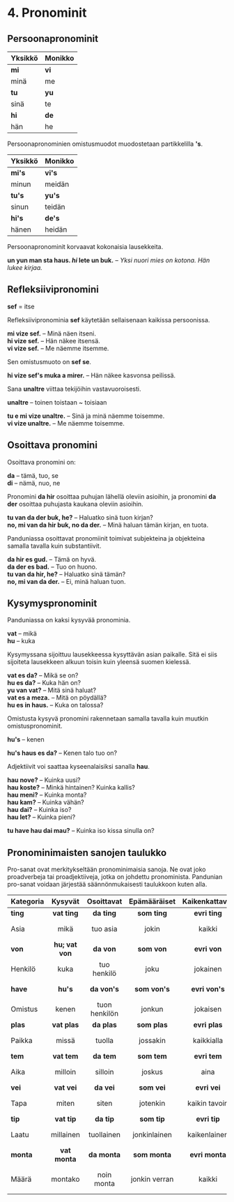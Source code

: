 
# 4. Pronominit

## Persoonapronominit

| Yksikkö     | Monikko      |
|:------------|:-------------|
| **mi**      | **vi**       |
| minä        | me           |
| **tu**      | **yu**       |
| sinä        | te           |
| **hi**      | **de**       |
| hän         | he           |

Persoonapronominien omistusmuodot muodostetaan partikkelilla
**'s**.

| Yksikkö     | Monikko      |
|:------------|:-------------|
| **mi's**    | **vi's**     |
| minun       | meidän       |
| **tu's**    | **yu's**     |
| sinun       | teidän       |
| **hi's**    | **de's**     |
| hänen       | heidän       |

Persoonapronominit korvaavat kokonaisia lausekkeita.

**un yun man sta haus. _hi_ lete un buk.**
– _Yksi nuori mies on kotona. Hän lukee kirjaa._

## Refleksiivipronomini

**sef**
= itse

Refleksiivipronominia
**sef**
käytetään sellaisenaan kaikissa persoonissa.

**mi vize sef.**
– Minä näen itseni.  
**hi vize sef.**
– Hän näkee itsensä.  
**vi vize sef.**
– Me näemme itsemme.

Sen omistusmuoto on **sef se**.

**hi vize sef's muka a mirer.**
– Hän näkee kasvonsa peilissä.

Sana
**unaltre**
viittaa tekijöihin vastavuoroisesti.

**unaltre**
– toinen toistaan ~ toisiaan

**tu e mi vize unaltre.**
– Sinä ja minä näemme toisemme.  
**vi vize unaltre.**
– Me näemme toisemme.


## Osoittava pronomini

Osoittava pronomini on:

**da**
– tämä, tuo, se  
**di**
– nämä, nuo, ne


Pronomini
**da hir**
osoittaa puhujan lähellä oleviin asioihin,
ja pronomini
**da der**
osoittaa puhujasta kaukana oleviin asioihin.

**tu van da der buk, he?**
– Haluatko sinä tuon kirjan?  
**no, mi van da hir buk, no da der.**
– Minä haluan tämän kirjan, en tuota.

Panduniassa osoittavat pronomiinit toimivat subjekteina ja objekteina samalla tavalla kuin substantiivit.

**da hir es gud.**
– Tämä on hyvä.  
**da der es bad.**
– Tuo on huono.  
**tu van da hir, he?**
– Haluatko sinä tämän?  
**no, mi van da der.**
– Ei, minä haluan tuon.


## Kysymyspronominit

Panduniassa on kaksi kysyvää pronominia.

**vat**
– mikä  
**hu**
– kuka

Kysymyssana sijoittuu lausekkeessa kysyttävän asian paikalle.
Sitä ei siis sijoiteta lausekkeen alkuun toisin kuin yleensä suomen kielessä.

**vat es da?**
– Mikä se on?  
**hu es da?**
– Kuka hän on?  
**yu van vat?**
– Mitä sinä haluat?  
**vat es a meza.**
– Mitä on pöydällä?  
**hu es in haus.**
– Kuka on talossa?

Omistusta kysyvä pronomini rakennetaan samalla tavalla kuin muutkin omistuspronominit.

**hu's**
– kenen

**hu's haus es da?**
– Kenen talo tuo on?

Adjektiivit voi saattaa kyseenalaisiksi sanalla
**hau**.

**hau nove?**
– Kuinka uusi?  
**hau koste?**
– Minkä hintainen? Kuinka kallis?  
**hau meni?**
– Kuinka monta?  
**hau kam?**
– Kuinka vähän?  
**hau dai?**
– Kuinka iso?  
**hau let?**
– Kuinka pieni?

**tu have hau dai mau?**
– Kuinka iso kissa sinulla on?


## Pronominimaisten sanojen taulukko

Pro-sanat ovat merkitykseltään pronominimaisia sanoja.
Ne ovat joko proadverbeja tai proadjektiiveja, jotka on johdettu pronominista.
Pandunian pro-sanat voidaan järjestää säännönmukaisesti taulukkoon kuten alla.

| Kategoria     | Kysyvät       | Osoittavat    | Epämääräiset  | Kaikenkattavat| Kieltävät     | Vaihtoehtoiset| Sallivat      |
|:--------------|:-------------:|:-------------:|:-------------:|:-------------:|:-------------:|:-------------:|:-------------:|
| **ting**      | **vat ting**  | **da ting**   | **som ting**  | **evri ting** | **no ting**   | **otre ting** | **eni ting**  |
| Asia          | mikä          | tuo asia      | jokin         | kaikki        | ei mikään     | toinen, muu   | mikä tahansa  |
| **von**       |**hu; vat von**| **da von**    | **som von**   | **evri von**  | **no von**    | **otre von**  | **eni von**   |
| Henkilö       | kuka          | tuo henkilö   | joku          | jokainen      | ei kukaan     | toinen, muu   | kuka tahansa  |
| **have**      | **hu's**      | **da von's**  | **som von's** |**evri von's** | **no von's**  |**otre von's** | **eni von's** |
| Omistus       | kenen         | tuon henkilön | jonkun        | jokaisen      | ei kenenkään  | toisen        | kenen tahansa |
| **plas**      | **vat plas**  | **da plas**   | **som plas**  | **evri plas** | **no plas**   | **otre plas** | **eni plas**  |
| Paikka        | missä         | tuolla        | jossakin      | kaikkialla    | ei missään    | toisaalla     | missä tahansa |
| **tem**       | **vat tem**   | **da tem**    | **som tem**   | **evri tem**  | **no tem**    | **otre tem**  | **eni tem**   |
| Aika          | milloin       | silloin       | joskus        | aina          | ei koskaan    | toiste        |milloin tahansa|
| **vei**       | **vat vei**   | **da vei**    | **som vei**   | **evri vei**  | **no vei**    | **otre vei**  | **eni vei**   |
| Tapa          | miten         | siten         | jotenkin      | kaikin tavoin | ei mitenkään  | muuten        | miten tahansa |
| **tip**       | **vat tip**   | **da tip**    | **som tip**   | **evri tip**  | **no tip**    | **otre tip**  | **eni tip**   |
| Laatu         | millainen     | tuollainen    | jonkinlainen  | kaikenlainen  |ei minkään lainen|toisen lainen|millainen tahansa|
| **monta**     | **vat monta** | **da monta**  | **som monta** | **evri monta**| **no monta**  | **otre monta**| **eni monta** |
| Määrä         | montako       | noin monta    | jonkin verran | kaikki        | ei yhtään     | toisen verran |kuinka paljon tahansa|

